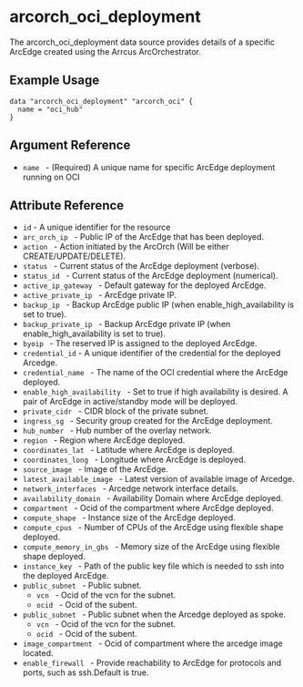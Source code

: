 # <resource name> arcorch_oci_deployment

The arcorch_oci_deployment data source provides details of a specific ArcEdge created using the Arrcus ArcOrchestrator.

## Example Usage

```hcl
data "arcorch_oci_deployment" "arcorch_oci" {
  name = "oci_hub"
}
```

## Argument Reference

* `name ` - (Required) A unique name for specific ArcEdge deployment running on OCI

## Attribute Reference

* `id` - A unique identifier for the resource
* `arc_orch_ip ` -  Public IP of the ArcEdge that has been deployed.
* `action ` -  Action initiated by the ArcOrch (Will be either CREATE/UPDATE/DELETE).
* `status ` -  Current status of the ArcEdge deployment (verbose).
* `status_id ` -  Current status of the ArcEdge deployment (numerical).
* `active_ip_gateway ` -  Default gateway for the deployed ArcEdge.
* `active_private_ip ` -  ArcEdge private IP.
* `backup_ip ` -  Backup ArcEdge public IP (when enable_high_availability is set to true).
* `backup_private_ip ` -  Backup ArcEdge private IP (when enable_high_availability is set to true).
* `byoip ` - The reserved IP is assigned to the deployed ArcEdge.
* `credential_id` - A unique identifier of the credential for the deployed Arcedge.
* `credential_name ` - The name of the OCI credential where the ArcEdge deployed.
* `enable_high_availability ` - Set to true if high availability is desired. A pair of ArcEdge in active/standby mode will be deployed.
* `private_cidr ` -  CIDR block of the private subnet.
* `ingress_sg ` -  Security group created for the ArcEdge deployment.
* `hub_number ` -  Hub number of the overlay network.
* `region ` - Region where ArcEdge deployed.
* `coordinates_lat ` -  Latitude where ArcEdge is deployed.
* `coordinates_long ` -  Longitude where ArcEdge is deployed.
* `source_image ` - Image of the ArcEdge.
* `latest_available_image ` - Latest version of available image of Arcedge.
* `network_interfaces ` -  Arcedge network interface details.
* `availability_domain ` - Availability Domain where ArcEdge deployed.
* `compartment ` - Ocid of the compartment where ArcEdge deployed.
* `compute_shape ` - Instance size of the ArcEdge deployed.
* `compute_cpus ` - Number of CPUs of the ArcEdge using flexible shape deployed.
* `compute_memory_in_gbs ` - Memory size of the ArcEdge using flexible shape deployed.
* `instance_key ` - Path of the public key file which is needed to ssh into the deployed ArcEdge. 
* `public_subnet ` - Public subnet.
  * `vcn ` - Ocid of the vcn for the subnet.
  * `ocid ` - Ocid of the subent.
* `public_subnet ` - Public subnet when the Arcedge deployed as spoke.
  * `vcn ` - Ocid of the vcn for the subnet.
  * `ocid ` - Ocid of the subent.
* `image_compartment ` - Ocid of compartment where the arcedge image located.
* `enable_firewall ` - Provide reachability to ArcEdge for protocols and ports, such as ssh.Default is true.
